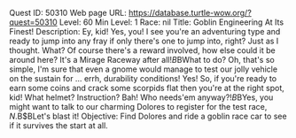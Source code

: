 Quest ID: 50310
Web page URL: https://database.turtle-wow.org/?quest=50310
Level: 60
Min Level: 1
Race: nil
Title: Goblin Engineering At Its Finest!
Description: Ey, kid! Yes, you! I see you're an adventuring type and ready to jump into any fray if only there's one to jump into, right? Just as I thought. What? Of course there's a reward involved, how else could it be around here? It's a Mirage Raceway after all!$B$BWhat to do? Oh, that's so simple, I'm sure that even a gnome would manage to test our jolly vehicle on the sustain for … errh, durability conditions! Yes! So, if you're ready to earn some coins and crack some scorpids flat then you're at the right spot, kid! What helmet? Instruction? Bah! Who needs'em anyway?!$B$BYes, you might want to talk to our charming Dolores to register for the test race, $N.$B$BLet's blast it!
Objective: Find Dolores and ride a goblin race car to see if it survives the start at all.
